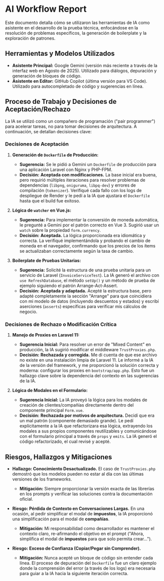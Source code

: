 # AI Workflow Report

Este documento detalla cómo se utilizaron las herramientas de IA como asistente en el desarrollo de la prueba técnica, enfocándose en la resolución de problemas específicos, la generación de boilerplate y la exploración de patrones.

## Herramientas y Modelos Utilizados

* **Asistente Principal:** Google Gemini (versión más reciente a través de la interfaz web en Agosto de 2025). Utilizado para diálogos, depuración y generación de bloques de código.
* **Asistente en Editor:** GitHub Copilot (última versión para VS Code). Utilizado para autocompletado de código y sugerencias en línea.

## Proceso de Trabajo y Decisiones de Aceptación/Rechazo

La IA se utilizó como un compañero de programación ("pair programmer") para acelerar tareas, no para tomar decisiones de arquitectura. A continuación, se detallan decisiones clave:

### Decisiones de Aceptación

1.  **Generación de `Dockerfile` de Producción:**
    * **Sugerencia:** Se le pidió a Gemini un `Dockerfile` de producción para una aplicación Laravel con Nginx y PHP-FPM.
    * **Decisión:** **Aceptada con modificaciones.** La base inicial era buena, pero requirió múltiples iteraciones para resolver problemas de dependencias (`libpng`, `oniguruma`, `libpq-dev`) y errores de compilación (`tokenizer`). Verifiqué cada fallo con los logs de despliegue de Render y le pedí a la IA que ajustara el `Dockerfile` hasta que el build fue exitoso.

2.  **Lógica de `watcher` en Vue.js:**
    * **Sugerencia:** Para implementar la conversión de moneda automática, le pregunté a Gemini por el patrón correcto en Vue 3. Sugirió usar un `watch` sobre la propiedad `form.currency`.
    * **Decisión:** **Aceptada.** La lógica proporcionada era idiomática y correcta. La verifiqué implementándola y probando el cambio de moneda en el navegador, confirmando que los precios de los ítems se actualizaban correctamente según la tasa de cambio.

3.  **Boilerplate de Pruebas Unitarias:**
    * **Sugerencia:** Solicité la estructura de una prueba unitaria para un servicio de Laravel (`InvoiceServiceTest`). La IA generó el archivo con `use RefreshDatabase`, el método `setUp()` y un método de prueba de ejemplo siguiendo el patrón Arrange-Act-Assert.
    * **Decisión:** **Aceptada y adaptada.** Acepté la estructura base, pero adapté completamente la sección "Arrange" para que coincidiera con mi modelo de datos (incluyendo descuentos y estados) y escribí aserciones (`asserts`) específicas para verificar mis cálculos de negocio.

### Decisiones de Rechazo o Modificación Crítica

1.  **Manejo de Proxies en Laravel 11:**
    * **Sugerencia Inicial:** Para resolver un error de "Mixed Content" en producción, la IA sugirió modificar el middleware `TrustProxies.php`.
    * **Decisión:** **Rechazada y corregida.** Me di cuenta de que ese archivo no existe en una instalación limpia de Laravel 11. Le informé a la IA de la versión del framework, y me proporcionó la solución correcta y moderna: configurar los proxies en `bootstrap/app.php`. Esto fue un hallazgo clave sobre la dependencia del contexto en las sugerencias de la IA.

2.  **Lógica de Modales en el Formulario:**
    * **Sugerencia Inicial:** La IA proveyó la lógica para los modales de creación de clientes/compañías directamente dentro del componente principal `Form.vue`.
    * **Decisión:** **Rechazada por motivos de arquitectura.** Decidí que era un mal patrón (componente demasiado grande). Le pedí explícitamente a la IA que refactorizara esa lógica, extrayendo los modales a sus propios componentes reutilizables y comunicándose con el formulario principal a través de `props` y `emits`. La IA generó el código refactorizado, el cual revisé y acepté.

## Riesgos, Hallazgos y Mitigaciones

* **Hallazgo: Conocimiento Desactualizado.** El caso de `TrustProxies.php` demostró que los modelos pueden no estar al día con las últimas versiones de los frameworks.
    * **Mitigación:** Siempre proporcionar la versión exacta de las librerías en los prompts y verificar las soluciones contra la documentación oficial.

* **Riesgo: Pérdida de Contexto en Conversaciones Largas.** En una ocasión, al pedir simplificar el modal de **impuestos**, la IA proporcionó una simplificación para el modal de **compañías**.
    * **Mitigación:** Mi responsabilidad como desarrollador es mantener el contexto claro, re-afirmando el objetivo en el prompt ("Ahora, simplifica el modal de **impuestos** para que solo permita crear...").

* **Riesgo: Exceso de Confianza (Copiar/Pegar sin Comprender).**
    * **Mitigación:** Nunca acepté un bloque de código sin entender cada línea. El proceso de depuración del `Dockerfile` fue un claro ejemplo donde la comprensión del error (a través de los logs) era necesaria para guiar a la IA hacia la siguiente iteración correcta.
